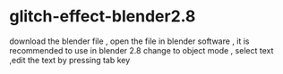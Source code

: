 # glitch-effect-blender2.8
download the blender file , open the file in blender software , it is recommended to use in blender 2.8
change to object mode , select text ,edit the text by pressing tab key 
